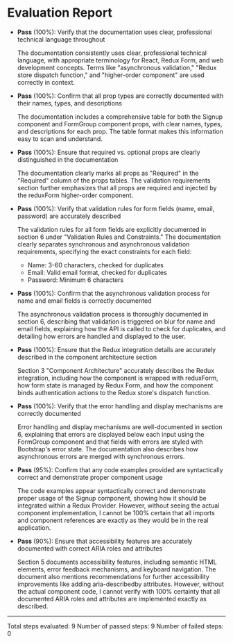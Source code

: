 # Evaluation Report

- **Pass** (100%): Verify that the documentation uses clear, professional technical language throughout

  The documentation consistently uses clear, professional technical language, with appropriate terminology for React, Redux Form, and web development concepts. Terms like "asynchronous validation," "Redux store dispatch function," and "higher-order component" are used correctly in context.

- **Pass** (100%): Confirm that all prop types are correctly documented with their names, types, and descriptions

  The documentation includes a comprehensive table for both the Signup component and FormGroup component props, with clear names, types, and descriptions for each prop. The table format makes this information easy to scan and understand.

- **Pass** (100%): Ensure that required vs. optional props are clearly distinguished in the documentation

  The documentation clearly marks all props as "Required" in the "Required" column of the props tables. The validation requirements section further emphasizes that all props are required and injected by the reduxForm higher-order component.

- **Pass** (100%): Verify that validation rules for form fields (name, email, password) are accurately described

  The validation rules for all form fields are explicitly documented in section 6 under "Validation Rules and Constraints." The documentation clearly separates synchronous and asynchronous validation requirements, specifying the exact constraints for each field:
  - Name: 3-60 characters, checked for duplicates
  - Email: Valid email format, checked for duplicates
  - Password: Minimum 6 characters

- **Pass** (100%): Confirm that the asynchronous validation process for name and email fields is correctly documented

  The asynchronous validation process is thoroughly documented in section 6, describing that validation is triggered on blur for name and email fields, explaining how the API is called to check for duplicates, and detailing how errors are handled and displayed to the user.

- **Pass** (100%): Ensure that the Redux integration details are accurately described in the component architecture section

  Section 3 "Component Architecture" accurately describes the Redux integration, including how the component is wrapped with reduxForm, how form state is managed by Redux Form, and how the component binds authentication actions to the Redux store's dispatch function.

- **Pass** (100%): Verify that the error handling and display mechanisms are correctly documented

  Error handling and display mechanisms are well-documented in section 6, explaining that errors are displayed below each input using the FormGroup component and that fields with errors are styled with Bootstrap's error state. The documentation also describes how asynchronous errors are merged with synchronous errors.

- **Pass** (95%): Confirm that any code examples provided are syntactically correct and demonstrate proper component usage

  The code examples appear syntactically correct and demonstrate proper usage of the Signup component, showing how it should be integrated within a Redux Provider. However, without seeing the actual component implementation, I cannot be 100% certain that all imports and component references are exactly as they would be in the real application.

- **Pass** (90%): Ensure that accessibility features are accurately documented with correct ARIA roles and attributes

  Section 5 documents accessibility features, including semantic HTML elements, error feedback mechanisms, and keyboard navigation. The document also mentions recommendations for further accessibility improvements like adding aria-describedby attributes. However, without the actual component code, I cannot verify with 100% certainty that all documented ARIA roles and attributes are implemented exactly as described.

---

Total steps evaluated: 9
Number of passed steps: 9
Number of failed steps: 0